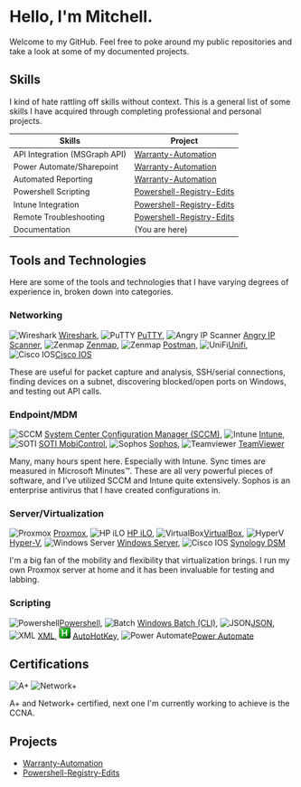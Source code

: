# Hello, I'm Mitchell.

Welcome to my GitHub. Feel free to poke around my public repositories and take a look at some of my documented projects.

## Skills
I kind of hate rattling off skills without context. This is a general list of some skills I have acquired through completing professional and personal projects.

| **Skills**                     	| **Project**                                                            	|
|-------------------------------	|------------------------------------------------------------------------	|
| API Integration (MSGraph API) 	| [Warranty-Automation](https://github.com/5g6zjt8m/Warranty-Automation) 	|
| Power Automate/Sharepoint     	| [Warranty-Automation](https://github.com/5g6zjt8m/Warranty-Automation) 	|
| Automated Reporting           	| [Warranty-Automation](https://github.com/5g6zjt8m/Warranty-Automation) 	|
| Powershell Scripting              | [Powershell-Registry-Edits](https://github.com/5g6zjt8m/Powershell-Registry-Edits) 	|
| Intune Integration        	    | [Powershell-Registry-Edits](https://github.com/5g6zjt8m/Powershell-Registry-Edits) 	|
| Remote Troubleshooting            | [Powershell-Registry-Edits](https://github.com/5g6zjt8m/Powershell-Registry-Edits) 	|
| Documentation           	        | (You are here) 	                                                        |


## Tools and Technologies
Here are some of the tools and technologies that I have varying degrees of experience in, broken down into categories.

### Networking
<img src="https://avatars.githubusercontent.com/u/6233056?s=48&v=4" alt="Wireshark" width="20"/> [Wireshark](https://github.com/wireshark/wireshark), 
<img src="https://upload.wikimedia.org/wikipedia/commons/thumb/e/e7/PuTTY_Icon.svg/2048px-PuTTY_Icon.svg.png" alt="PuTTY" width="20"/> [PuTTY](https://www.putty.org/), 
<img src="https://upload.wikimedia.org/wikipedia/commons/thumb/c/c2/Angry_ip_scan_logo.svg/1200px-Angry_ip_scan_logo.svg.png" alt="Angry IP Scanner" width="20"/> [Angry IP Scanner](https://github.com/angryip/ipscan), 
<img src="https://nmap.org/images/sitelogo.png" alt="Zenmap" width="20"/> [Zenmap](https://nmap.org/zenmap/), 
<img src="https://kinlane-productions2.s3.amazonaws.com/postman/logo-glyph.png" alt="Zenmap" width="20"/> [Postman](https://www.postman.com/),
<img src="https://play-lh.googleusercontent.com/6xPvOaJmSyc68OzFx9d84uxGZuxOQg6DYgwWUIp_DoeXaT1u_wtdtnSu8wgT7N-344fk" alt="UniFi" width="20"/>[Unifi](https://www.ui.com/introduction),
<img src="https://cdn4.iconfinder.com/data/icons/flat-brand-logo-2/512/cisco-512.png" alt="Cisco IOS" width="20"/>[Cisco IOS](https://www.cisco.com/c/en/us/products/ios-nx-os-software/index.html)

These are useful for packet capture and analysis, SSH/serial connections, finding devices on a subnet, discovering blocked/open ports on Windows, and testing out API calls.

### Endpoint/MDM
<img src="https://archive.org/download/sccm-icon/sccm-icon.png" alt="SCCM" width="20"/> [System Center Configuration Manager (SCCM)](https://www.microsoft.com/en-us/evalcenter/download-microsoft-endpoint-configuration-manager), 
<img src="https://play-lh.googleusercontent.com/9jqnFF6rpeGZx92dyWCjfUocVSEI8D_elLj6IDRb_qko4nTwwQ_8QHW8mUQ3l3vkFTvi" alt="Intune" width="20"/> [Intune](https://intune.microsoft.com/), 
<img src="https://soti.net/media/jngbnw3f/soti-mobicontrol-icon.png" alt="SOTI" width="20"/> [SOTI MobiControl](https://soti.net/products/soti-mobicontrol/), 
<img src="https://cdn.icon-icons.com/icons2/2407/PNG/512/sophos_icon_146050.png" alt="Sophos" width="20"/> [Sophos](https://www.sophos.com/en-us),
<img src="https://encrypted-tbn0.gstatic.com/images?q=tbn:ANd9GcSqYmNK6Irz70499oDPDtoT-dCYNRI5KBAuVPMdeSGmHg&s" alt="Teamviewer" width="20"/> [TeamViewer](https://www.teamviewer.com/en-us/)

Many, many hours spent here. Especially with Intune. Sync times are measured in Microsoft Minutes™. These are all very powerful pieces of software, and I've utilized SCCM and Intune quite extensively. Sophos is an enterprise antivirus that I have created configurations in.

### Server/Virtualization
<img src="https://camo.githubusercontent.com/cb6c50486cf76c4a9a9a4c7811f8bf97f59f7512d11119a386021086997cae0e/68747470733a2f2f7777772e70726f786d6f782e636f6d2f696d616765732f70726f786d6f782f50726f786d6f785f73796d626f6c5f7374616e646172645f6865782e706e67" alt="Proxmox" width="20"/> [Proxmox](https://www.proxmox.com/en/about/media-kit),
<img src="https://play-lh.googleusercontent.com/zIImkiE6y_aq9IV0ndhHcqS0W6HBKk1iUSYn01BDQk3fs27xm-o3PjkIbpAoUgjnD04=w240-h480-rw" alt="HP iLO" width="20"/> [HP iLO](https://www.hpe.com/us/en/hpe-integrated-lights-out-ilo.html),
<img src="https://upload.wikimedia.org/wikipedia/commons/d/d5/Virtualbox_logo.png" alt="VirtualBox" width="20"/>[VirtualBox](https://www.virtualbox.org/),
<img src="https://www.tenforums.com/geek/gars/images/2/types/thumb_Hyper_V_Manager.png" alt="HyperV" width="20"/> [Hyper-V](https://learn.microsoft.com/en-us/windows-server/virtualization/hyper-v/hyper-v-technology-overview),
<img src="https://cdn.worldvectorlogo.com/logos/windows-server-2.svg" alt="Windows Server" width="20"/> [Windows Server](https://www.microsoft.com/en-us/windows-server),
<img src="https://community.synology.com/images/picture/1280x1280/507/1588829446_24nk8.png" alt="Cisco IOS" width="20"/> [Synology DSM](https://www.synology.com/en-us/dsm)

I'm a big fan of the mobility and flexibility that virtualization brings. I run my own Proxmox server at home and it has been invaluable for testing and labbing.

### Scripting
<img src="https://upload.wikimedia.org/wikipedia/commons/a/af/PowerShell_Core_6.0_icon.png" alt="Powershell" width="20"/>[Powershell](https://learn.microsoft.com/en-us/powershell/),
<img src="https://cdn.icon-icons.com/icons2/191/PNG/256/bat_file_23142.png" alt="Batch" width="20"/> [Windows Batch (CLI)](https://learn.microsoft.com/en-us/windows-server/administration/windows-commands/windows-commands),
<img src="https://upload.wikimedia.org/wikipedia/commons/thumb/c/c9/JSON_vector_logo.svg/1200px-JSON_vector_logo.svg.png" alt="JSON" width="20"/>[JSON](https://www.json.org/json-en.html),
<img src="https://upload.wikimedia.org/wikipedia/commons/thumb/e/e6/Text-xml.svg/2233px-Text-xml.svg.png" alt="XML" width="20"/> [XML](https://en.wikipedia.org/wiki/XML),
<img src="https://raw.githubusercontent.com/Ixiko/AHK-Forum/master/images/AHK%20main%20icon.png" alt="AutoHotKey" width="20"/> [AutoHotKey](https://www.autohotkey.com/),
<img src="https://play-lh.googleusercontent.com/aeXs0qriXwmHVWtq9u4zVUO6SifULKtJOQdtBg6wDQqaNEaaJKl6b2oiABMmHn6yLH8" alt="Power Automate" width="20"/>[Power Automate](https://www.microsoft.com/en-us/power-platform/products/power-automate)

## Certifications
<img src="https://images.credly.com/images/a81e53e7-3649-4366-917d-9611bb74c10c/CompTIA_A_2B.png" alt="A+" width="200"/> <img src="https://images.credly.com/images/e1fc05b2-959b-45a4-8d20-124b1df121fe/CompTIA_Network_2Bce.png" alt="Network+" width="200"/>

A+ and Network+ certified, next one I'm currently working to achieve is the CCNA.

## Projects
- [Warranty-Automation](https://github.com/5g6zjt8m/Warranty-Automation)
- [Powershell-Registry-Edits](https://github.com/5g6zjt8m/Powershell-Registry-Edits)